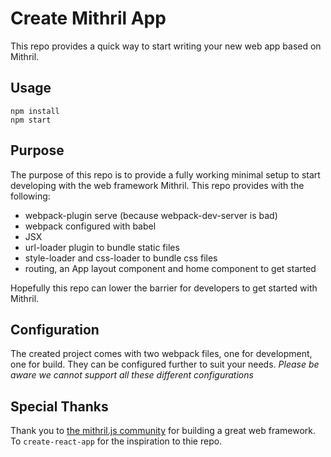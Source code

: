 # Create Mithril App

This repo provides a quick way to start writing your new web app based on Mithril.

## Usage

```
npm install
npm start
```

## Purpose

The purpose of this repo is to provide a fully working minimal setup to start developing with the web framework Mithril. This repo provides with the following:

* webpack-plugin serve (because webpack-dev-server is bad)
* webpack configured with babel
* JSX
* url-loader plugin to bundle static files
* style-loader and css-loader to bundle css files
* routing, an App layout component and home component to get started

Hopefully this repo can lower the barrier for developers to get started with Mithril.

## Configuration

The created project comes with two webpack files, one for development, one for build. They can be configured further to suit your needs. *Please be aware we cannot support all these different configurations*

## Special Thanks

Thank you to [the mithril.js community](https://mithril.js.org/simple-application.html) for building a great web framework. To `create-react-app` for the inspiration to thie repo.